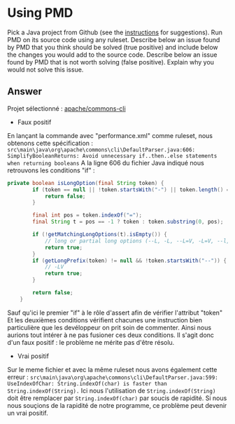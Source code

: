 # Using PMD

Pick a Java project from Github (see the [instructions](../sujet.md) for suggestions). Run PMD on its source code using any ruleset. Describe below an issue found by PMD that you think should be solved (true positive) and include below the changes you would add to the source code. Describe below an issue found by PMD that is not worth solving (false positive). Explain why you would not solve this issue.

## Answer

Projet sélectionné : [apache/commons-cli](https://github.com/apache/commons-cli)

* Faux positif
  
En lançant la commande avec "performance.xml" comme ruleset, nous obtenons cette spécification : 
```src\main\java\org\apache\commons\cli\DefaultParser.java:606:  SimplifyBooleanReturns: Avoid unnecessary if..then..else statements when returning booleans```
A la ligne 606 du fichier Java indiqué nous retrouvons les conditions "if" :
```java
private boolean isLongOption(final String token) {
        if (token == null || !token.startsWith("-") || token.length() == 1) {
            return false;
        }

        final int pos = token.indexOf("=");
        final String t = pos == -1 ? token : token.substring(0, pos);

        if (!getMatchingLongOptions(t).isEmpty()) {
            // long or partial long options (--L, -L, --L=V, -L=V, --l, --l=V)
            return true;
        }
        if (getLongPrefix(token) != null && !token.startsWith("--")) {
            // -LV
            return true;
        }

        return false;
    }
```
Sauf qu'ici le premier "if" à le rôle d'assert afin de vérifier l'attribut "token"
Et les deuxièmes conditions vérifient chacunes une instruction bien particulière que les devéloppeur on prit soin de commenter. Ainsi nous aurions tout intérer à ne pas fusioner ces deux conditions.
Il s'agit donc d'un faux positif : le problème ne mérite pas d'être résolu.


* Vrai positif
  
Sur le meme fichier et avec la même ruleset nous avons également cette erreur : 
```src\main\java\org\apache\commons\cli\DefaultParser.java:599:  UseIndexOfChar: String.indexOf(char) is faster than String.indexOf(String).```
Ici nous l'utilisation de `String.indexOf(String)` doit être remplacer par `String.indexOf(char)` par soucis de rapidité.
Si nous nous souçions de la rapidité de notre programme, ce problème peut devenir un vrai positif.
